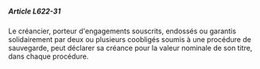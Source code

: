 ##### Article L622-31

Le créancier, porteur d'engagements souscrits, endossés ou garantis solidairement par deux ou plusieurs coobligés soumis à une procédure de sauvegarde, peut déclarer sa créance pour la valeur nominale de son titre, dans chaque procédure.

